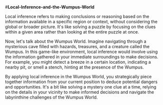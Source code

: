 #**Local-Inference-and-the-Wumpus-World**

Local inference refers to making conclusions or reasoning based on the information available in a specific region or context, without considering the global or broader picture. It's like solving a puzzle by focusing on the clues within a given area rather than looking at the entire puzzle at once. 

Now, let's talk about the Wumpus World. Imagine navigating through a mysterious cave filled with hazards, treasures, and a creature called the Wumpus. In this game-like environment, local inference would involve using the information gathered in your immediate surroundings to make decisions. For example, you might detect a breeze in a certain location, indicating a nearby pit, or smell a stench, hinting at the presence of the Wumpus.

By applying local inference in the Wumpus World, you strategically piece together information from your current position to deduce potential dangers and opportunities. It's a bit like solving a mystery one clue at a time, relying on the details in your vicinity to make informed decisions and navigate the labyrinthine challenges of the Wumpus World.
